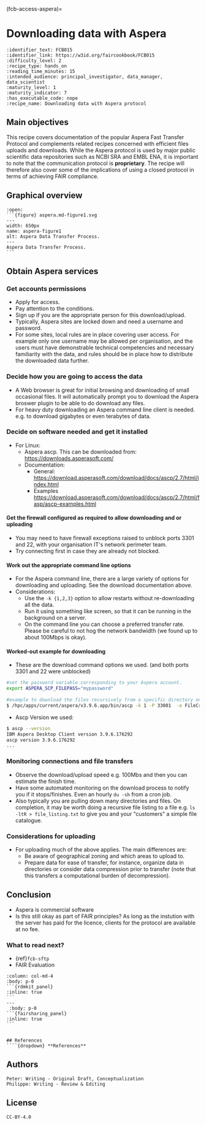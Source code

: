 (fcb-access-aspera)=
# Downloading data with Aspera


````{panels_fairplus}
:identifier_text: FCB015
:identifier_link: https://w3id.org/faircookbook/FCB015
:difficulty_level: 2
:recipe_type: hands_on
:reading_time_minutes: 15
:intended_audience: principal_investigator, data_manager, data_scientist  
:maturity_level: 1
:maturity_indicator: 7
:has_executable_code: nope
:recipe_name: Downloading data with Aspera protocol
```` 


## Main objectives

This recipe covers documentation of the popular Aspera Fast Transfer Protocol and complements related recipes concerned with efficient files uploads and downloads. While the Aspera protocol is used by major public scientific data repositories such as NCBI SRA and EMBL ENA, it is important to note that the communication protocol is **proprietary**. The recipe will therefore also cover some of the implications of using a closed protocol in terms of achieving FAIR compliance.


## Graphical overview

````{dropdown}
:open:
```{figure} aspera.md-figure1.svg
---
width: 650px
name: aspera-figure1
alt: Aspera Data Transfer Process.
---
Aspera Data Transfer Process.
```
````


## Obtain Aspera services

### Get accounts permissions
* Apply for access.
* Pay attention to the conditions.
* Sign up if you are the appropriate person for this download/upload. 
* Typically, Aspera sites are locked down and need a username and password.
* For some sites, local rules are in place covering user access. For example only one username may be allowed per organisation, and the users must have demonstrable technical competencies and necessary familiarity with the data, and rules should be in place how to distribute the downloaded data further.
 
### Decide how you are going to access the data
* A Web browser is great for initial browsing and downloading of small occasional files. It will automatically prompt you to download the Aspera broswer plugin to be able to do download any files.
* For heavy duty downloading an Aspera command line client is needed. e.g. to download gigabytes or even terabytes of data.
 
### Decide on software needed and get it installed
 
* For Linux:
  * Aspera ascp. This can be downloaded from:  https://downloads.asperasoft.com/
  * Documentation:
    * General: https://download.asperasoft.com/download/docs/ascp/2.7/html/index.html
    * Examples https://download.asperasoft.com/download/docs/ascp/2.7/html/fasp/ascp-examples.html
 
#### Get the firewall configured as required to allow downloading and or uploading
* You may need to have firewall exceptions raised to unblock ports 3301 and 22, with your organisation IT's network perimeter team. 
* Try connecting first in case they are already not blocked.

#### Work out the appropriate command line options
* For the Aspera command line, there are a large variety of options for downloading and uploading. See the download documentation above.
* Considerations:
  * Use the `-k {1,2,3}`  option to allow restarts without re-downloading all the data.
  * Run it using something like screen, so that it can be running in the background on a server.
  * On the command line you can choose a preferred transfer rate. Please be careful to not hog the network bandwidth (we found up to about 100Mbps is okay).
 
#### Worked-out example for downloading
* These are the download command options we used. (and both ports 3301 and 22 were unblocked)

```bash
#set the password variable corresponding to your Aspera account.
export ASPERA_SCP_FILEPASS="mypassword"
 
#example to download the files recursively from a specific directory on the Aspera server to
$ /hpc/apps/current/aspera/v3.9.6.app/bin/ascp -k 1 -P 33001  -o FileCrypt=decrypt aspera.myacc@aspera-immport.niaid.nih.gov:dir_to_download ./
```
 
* Ascp Version we used:
```bash
$ ascp --version
IBM Aspera Desktop Client version 3.9.6.176292
ascp version 3.9.6.176292
...
```

### Monitoring connections and file transfers

* Observe the  download/upload speed e.g. 100Mbs and then you can estimate the finish time.
* Have some automated monitoring on the download process to  notify you if it  stops/finishes.  Even an hourly `du -sh` from a cron job.
* Also typically you are pulling down many directories and files. On completion, it may be worth doing a recursive file listing to a file e.g. `ls -ltR > file_listing.txt` to give you and your "customers" a simple file catalogue.

### Considerations for uploading

* For uploading much of the above applies. The main differences are:
  * Be aware of geographical zoning and which areas to upload to.
  * Prepare data for ease of transfer, for instance, organize data in directories or consider data compression prior to transfer (note that this transfers a computational burden of decompression).

<!-- TODO (needed - no real example yet)
* Example command line for uploading
  * 
  -->


## Conclusion

* Aspera is commercial software
* Is this still okay as part of FAIR principles? As long as the instution with the server has paid for the licence, clients for the protocol are available at no fee.


### What to read next?

- {ref}`fcb-sftp` 
- <!-- TODO (which recipe would that reference to? why is FAIR evaluation needed here?) --> FAIR Evaluation
````{panels}
:column: col-md-4
:body: p-0
```{rdmkit_panel}
:inline: true
```
---
 :body: p-0
```{fairsharing_panel}
:inline: true
```
````
````

## References
````{dropdown} **References** 
````

## Authors

````{authors_fairplus}
Peter: Writing - Original Draft, Conceptualization
Philippe: Writing - Review & Editing
````

## License

````{license_fairplus}
CC-BY-4.0
````

